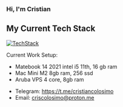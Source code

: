 ### Hi, I'm Cristian
  
## My Current Tech Stack
[![TechStack](https://skillicons.dev/icons?i=html,css,js,ts,flutter,react,docker,git,angular,rust,arduino,nodejs,php,dart,tailwind,wordpress,gitlab,vscode,laravel,latex,linux,jenkins,sass)](https://www.linkedin.com/in/santo-cristian-colosimo-8999411aa/)
 


Current Work Setup: 
 - Matebook 14 2021 intel i5 11th, 16 gb ram
 - Mac Mini M2 8gb ram, 256 ssd
 - Aruba VPS 4 core, 8gb ram
<!---
My favourite games are: 
  - Hollow knight
  - Minecraft (modded)
  - Nier automata
  - Subnautica
  - Osu
  - Ori
  - The Binding of Isaac
  - Beat Saber


Contact: 
--->
<!--
  - -->
  - Telegram: https://t.me/cristiancolosimo
  - Email: criscolosimo@proton.me
<!--
**cristiancolosimo/cristiancolosimo** is a ✨ _special_ ✨ repository because its `README.md` (this file) appears on your GitHub profile.

Here are some ideas to get you started:

- 🔭 I’m currently working on ...
- 🌱 I’m currently learning ...
- 👯 I’m looking to collaborate on ...
- 🤔 I’m looking for help with ...
- 💬 Ask me about ...
- 📫 How to reach me: ...
- 😄 Pronouns: ...
- ⚡ Fun fact: ...
-->
